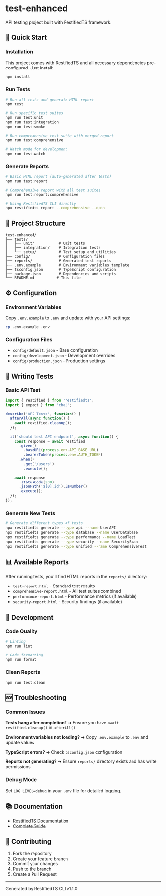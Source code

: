 # test-enhanced

API testing project built with RestifiedTS framework.

## 🚀 Quick Start

### Installation

This project comes with RestifiedTS and all necessary dependencies pre-configured. Just install:

```bash
npm install
```

### Run Tests

```bash
# Run all tests and generate HTML report
npm test

# Run specific test suites
npm run test:unit
npm run test:integration
npm run test:smoke

# Run comprehensive test suite with merged report
npm run test:comprehensive

# Watch mode for development
npm run test:watch
```

### Generate Reports

```bash
# Basic HTML report (auto-generated after tests)
npm run test:report

# Comprehensive report with all test suites
npm run test:report:comprehensive

# Using RestifiedTS CLI directly
npx restifiedts report --comprehensive --open
```

## 📁 Project Structure

```
test-enhanced/
├── tests/
│   ├── unit/           # Unit tests
│   ├── integration/    # Integration tests
│   └── setup/          # Test setup and utilities
├── config/             # Configuration files
├── reports/            # Generated test reports
├── .env.example        # Environment variables template
├── tsconfig.json       # TypeScript configuration
├── package.json        # Dependencies and scripts
└── README.md          # This file
```

## ⚙️ Configuration

### Environment Variables

Copy `.env.example` to `.env` and update with your API settings:

```bash
cp .env.example .env
```

### Configuration Files

- `config/default.json` - Base configuration
- `config/development.json` - Development overrides
- `config/production.json` - Production settings

## 🧪 Writing Tests

### Basic API Test

```typescript
import { restified } from 'restifiedts';
import { expect } from 'chai';

describe('API Tests', function() {
  afterAll(async function() {
    await restified.cleanup();
  });

  it('should test API endpoint', async function() {
    const response = await restified
      .given()
        .baseURL(process.env.API_BASE_URL)
        .bearerToken(process.env.AUTH_TOKEN)
      .when()
        .get('/users')
        .execute();

    await response
      .statusCode(200)
      .jsonPath('$[0].id').isNumber()
      .execute();
  });
});
```

### Generate New Tests

```bash
# Generate different types of tests
npx restifiedts generate --type api --name UserAPI
npx restifiedts generate --type database --name UserDatabase
npx restifiedts generate --type performance --name LoadTest
npx restifiedts generate --type security --name SecurityScan
npx restifiedts generate --type unified --name ComprehensiveTest
```

## 📊 Available Reports

After running tests, you'll find HTML reports in the `reports/` directory:

- `test-report.html` - Standard test results
- `comprehensive-report.html` - All test suites combined
- `performance-report.html` - Performance metrics (if available)
- `security-report.html` - Security findings (if available)

## 🔧 Development

### Code Quality

```bash
# Linting
npm run lint

# Code formatting
npm run format
```

### Clean Reports

```bash
npm run test:clean
```

## 🆘 Troubleshooting

### Common Issues

**Tests hang after completion?**
➜ Ensure you have `await restified.cleanup()` in `afterAll()`

**Environment variables not loading?**
➜ Copy `.env.example` to `.env` and update values

**TypeScript errors?**
➜ Check `tsconfig.json` configuration

**Reports not generating?**
➜ Ensure `reports/` directory exists and has write permissions

### Debug Mode

Set `LOG_LEVEL=debug` in your `.env` file for detailed logging.

## 📚 Documentation

- [RestifiedTS Documentation](https://github.com/ersinghrajkr/RestifiedTS)
- [Complete Guide](https://github.com/ersinghrajkr/RestifiedTS/blob/main/RESTIFIEDTS-GUIDE.md)

## 🤝 Contributing

1. Fork the repository
2. Create your feature branch
3. Commit your changes
4. Push to the branch
5. Create a Pull Request

---

Generated by RestifiedTS CLI v1.1.0
